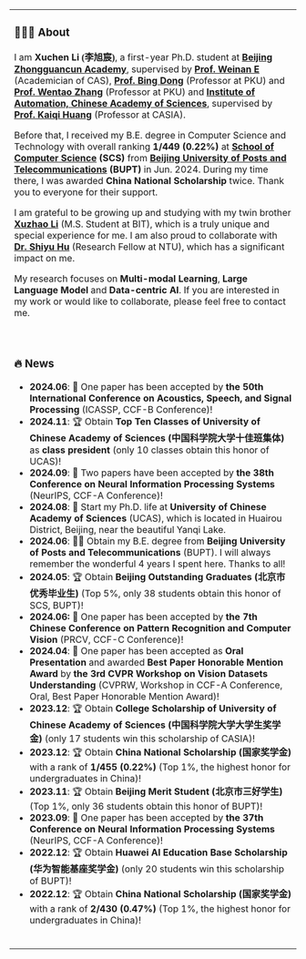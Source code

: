 <table>

<tr><td>

### 👨🏻‍💻 About
<p>
I am <b>Xuchen Li <font face="楷体">(李旭宸)</font></b>, a first-year Ph.D. student at <b><a href="http://bjzgca.bjedu.cn:81/">Beijing Zhongguancun Academy</a></b>, supervised by <b><a href="https://web.math.princeton.edu/~weinan/">Prof. Weinan E</a></b> (Academician of CAS), <b><a href="http://faculty.bicmr.pku.edu.cn/~dongbin/">Prof. Bing Dong</a></b> (Professor at PKU) and <b><a href="https://zwt233.github.io/">Prof. Wentao Zhang</a></b> (Professor at PKU) and <b><a href="http://english.ia.cas.cn/">Institute of Automation, Chinese Academy of Sciences</a></b>, supervised by <b><a href="https://people.ucas.ac.cn/~huangkaiqi?language=en">Prof. Kaiqi Huang</a></b> (Professor at CASIA).
</p>
<p>
Before that, I received my B.E. degree in Computer Science and Technology with overall ranking <b>1/449 (0.22%)</b> at <b><a href="https://scs.bupt.edu.cn/">School of Computer Science</a> (SCS)</b> from <b><a href="https://www.bupt.edu.cn/">Beijing University of Posts and Telecommunications</a> (BUPT)</b> in Jun. 2024. During my time there, I was awarded <b>China National Scholarship</b> twice. Thank you to everyone for their support.
</p>
<p>
I am grateful to be growing up and studying with my twin brother <b><a href="https://xuzhaoli.github.io/">Xuzhao Li</a></b> (M.S. Student at BIT), which is a truly unique and special experience for me. I am also proud to collaborate with <b><a href="https://huuuuusy.github.io/">Dr. Shiyu Hu</a></b> (Research Fellow at NTU), which has a significant impact on me.
</p>
<p>
My research focuses on <b>Multi-modal Learning</b>, <b>Large Language Model</b> and <b>Data-centric AI</b>. If you are interested in my work or would like to collaborate, please feel free to contact me.
</p>


<br>
</td></tr>

<tr><td>

### 🔥 News

- **2024.06**: 📝 One paper has been accepted by <b>the 50th International Conference on Acoustics, Speech, and Signal Processing</b> (ICASSP, CCF-B Conference)!
- **2024.11**: 🏆 Obtain <b>Top Ten Classes of University of Chinese Academy of Sciences (<font face="楷体">中国科学院大学十佳班集体</font>)</b> as <b>class president</b> (only 10 classes obtain this honor of UCAS)!
- **2024.09**: 📝 Two papers have been accepted by <b>the 38th Conference on Neural Information Processing Systems</b> (NeurIPS, CCF-A Conference)!
- **2024.08**: 📣 Start my Ph.D. life at **University of Chinese Academy of Sciences** (UCAS), which is located in Huairou District, Beijing, near the beautiful Yanqi Lake.
- **2024.06**: 👨‍🎓 Obtain my B.E. degree from **Beijing University of Posts and Telecommunications** (BUPT). I will always remember the wonderful 4 years I spent here. Thanks to all!
- **2024.05**: 🏆 Obtain **Beijing Outstanding Graduates (<font face="楷体">北京市优秀毕业生</font>)** (Top 5%, only 38 students obtain this honor of SCS, BUPT)!
- **2024.06:** 📝 One paper has been accepted by **the 7th Chinese Conference on Pattern Recognition and Computer Vision** (PRCV, CCF-C Conference)!
- **2024.04**: 📝 One paper has been accepted as **Oral Presentation** and awarded **Best Paper Honorable Mention Award** by **the 3rd CVPR Workshop on Vision Datasets Understanding** (CVPRW, Workshop in CCF-A Conference, Oral, Best Paper Honorable Mention Award)!
- **2023.12**: 🏆 Obtain **College Scholarship of University of Chinese Academy of Sciences (<font face="楷体">中国科学院大学大学生奖学金</font>)** (only 17 students win this scholarship of CASIA)!
- **2023.12**: 🏆 Obtain **China National Scholarship (<font face="楷体">国家奖学金</font>)** with a rank of **1/455 (0.22%)** (Top 1%, the highest honor for undergraduates in China)!
- **2023.11**: 🏆 Obtain **Beijing Merit Student (<font face="楷体">北京市三好学生</font>)** (Top 1%, only 36 students obtain this honor of BUPT)!
- **2023.09**: 📝 One paper has been accepted by **the 37th Conference on Neural Information Processing Systems** (NeurIPS, CCF-A Conference)!
- **2022.12**: 🏆 Obtain **Huawei AI Education Base Scholarship (<font face="楷体">华为智能基座奖学金</font>)** (only 20 students win this scholarship of BUPT)!
- **2022.12**: 🏆 Obtain **China National Scholarship (<font face="楷体">国家奖学金</font>)** with a rank of **2/430 (0.47%)** (Top 1%, the highest honor for undergraduates in China)!

<br>
</td></tr>

</table>
